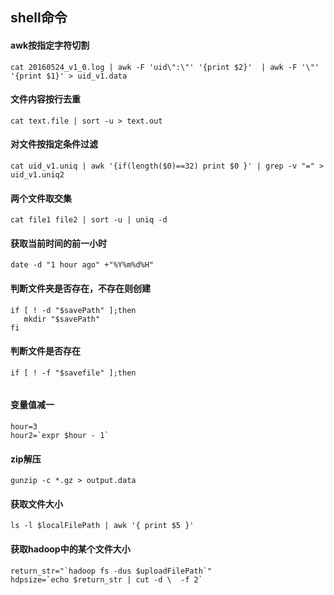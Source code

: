 ## shell命令

#### awk按指定字符切割
```
cat 20160524_v1_0.log | awk -F 'uid\":\"' '{print $2}'  | awk -F '\"' '{print $1}' > uid_v1.data
```

#### 文件内容按行去重

```
cat text.file | sort -u > text.out
```

#### 对文件按指定条件过滤
```
cat uid_v1.uniq | awk '{if(length($0)==32) print $0 }' | grep -v "=" > uid_v1.uniq2
```

#### 两个文件取交集

```
cat file1 file2 | sort -u | uniq -d
```

#### 获取当前时间的前一小时

```
date -d "1 hour ago" +"%Y%m%d%H"
```

#### 判断文件夹是否存在，不存在则创建

```
if [ ! -d "$savePath" ];then
   mkdir "$savePath"
fi
```

#### 判断文件是否存在

```
if [ ! -f "$savefile" ];then
   
```

#### 变量值减一

```
hour=3
hour2=`expr $hour - 1`
```

#### zip解压

```
gunzip -c *.gz > output.data
```

#### 获取文件大小

```
ls -l $localFilePath | awk '{ print $5 }'
```

#### 获取hadoop中的某个文件大小

```
return_str="`hadoop fs -dus $uploadFilePath`"
hdpsize=`echo $return_str | cut -d \  -f 2`
```

